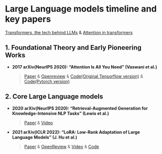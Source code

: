 # Large Language models timeline and key papers
[Transformers, the tech behind LLMs](https://www.youtube.com/watch?v=wjZofJX0v4M) & [Attention in transformers](https://www.youtube.com/watch?v=eMlx5fFNoYc)
## 1. Foundational Theory and Early Pioneering Works
- **2017 arXiv(NeurIPS 2020): “Attention Is All You Need” (Vaswani et al.)**

  > [Paper](https://arxiv.org/abs/1706.03762) & [Openreview](https://proceedings.neurips.cc/paper_files/paper/2017/file/3f5ee243547dee91fbd053c1c4a845aa-Reviews.html) & [Code(Original Tensorflow version)](https://github.com/tensorflow/tensor2tensor/blob/master/tensor2tensor/models/transformer.py) & [Code(Pytorch version)](https://github.com/jadore801120/attention-is-all-you-need-pytorch)

## 2. Core Large Language models
- **2020 arXiv(NeurIPS 2020): “Retrieval-Augmented Generation for Knowledge-Intensive NLP Tasks” (Lewis et al.)**

  > [Paper](https://arxiv.org/abs/2005.11401) & [Video](https://www.youtube.com/watch?v=JGpmQvlYRdU)

- **2021 arXiv(ICLR 2022): “LoRA: Low-Rank Adaptation of Large Language Models” (J. Hu et al.)**

  > [Paper](https://arxiv.org/abs/2106.09685) & [OpenReview](https://openreview.net/forum?id=nZeVKeeFYf9) & [Video](https://www.youtube.com/watch?v=DhRoTONcyZE) & [Code](https://github.com/microsoft/LoRA)
